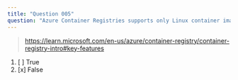 ```yaml
---
title: "Question 005"
question: "Azure Container Registries supports only Linux container images."
---
```


> https://learn.microsoft.com/en-us/azure/container-registry/container-registry-intro#key-features

1. [ ] True
1. [x] False
